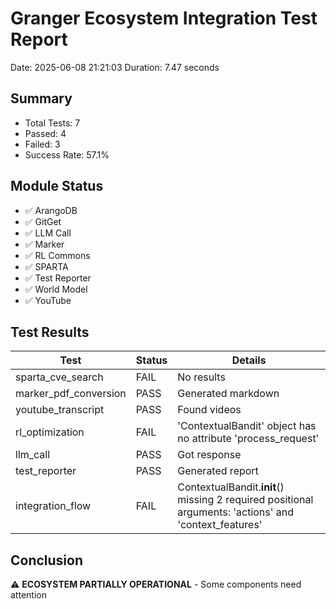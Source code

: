 # Granger Ecosystem Integration Test Report

Date: 2025-06-08 21:21:03
Duration: 7.47 seconds

## Summary
- Total Tests: 7
- Passed: 4
- Failed: 3
- Success Rate: 57.1%

## Module Status
- ✅ ArangoDB
- ✅ GitGet
- ✅ LLM Call
- ✅ Marker
- ✅ RL Commons
- ✅ SPARTA
- ✅ Test Reporter
- ✅ World Model
- ✅ YouTube

## Test Results
| Test | Status | Details |
|------|--------|---------|
| sparta_cve_search | FAIL | No results |
| marker_pdf_conversion | PASS | Generated markdown |
| youtube_transcript | PASS | Found videos |
| rl_optimization | FAIL | 'ContextualBandit' object has no attribute 'process_request' |
| llm_call | PASS | Got response |
| test_reporter | PASS | Generated report |
| integration_flow | FAIL | ContextualBandit.__init__() missing 2 required positional arguments: 'actions' and 'context_features' |

## Conclusion
⚠️ **ECOSYSTEM PARTIALLY OPERATIONAL** - Some components need attention
